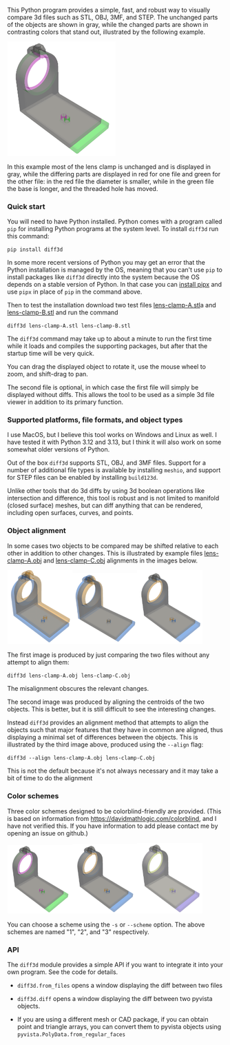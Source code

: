 This Python program provides a simple, fast, and robust way to visually
compare 3d files such as STL, OBJ, 3MF, and STEP. The unchanged parts
of the objects are shown in gray, while the changed parts are shown in
contrasting colors that stand out, illustrated by the following
example.

<img src="https://raw.githubusercontent.com/bdlucas1/diff3d/refs/heads/master/examples/scheme1.png" width="50%">

In this example most of the lens clamp is unchanged and is displayed
in gray, while the differing parts are displayed in red for one file
and green for the other file: in the red file the diameter is smaller,
while in the green file the base is longer, and the threaded hole has
moved.


### Quick start

You will need to have Python installed. Python comes with a program
called `pip` for installing Python programs at the system level. To
install `diff3d` run this command:

    pip install diff3d

In some more recent versions of Python you may get an error that the
Python installation is managed by the OS, meaning that you can't use
`pip` to install packages like `diff3d` directly into the system
because the OS depends on a stable version of Python. In that case you
can [install pipx](https://pipx.pypa.io/stable/installation/) and use
`pipx` in place of `pip` in the command above.

Then to test the installation download two test files
[lens-clamp-A.stl](https://raw.githubusercontent.com/bdlucas1/diff3d/refs/heads/master/examples/lens-clamp-A.stl)a
and
[lens-clamp-B.stl](https://raw.githubusercontent.com/bdlucas1/diff3d/refs/heads/master/examples/lens-clamp-B.stl)
and run the command

    diff3d lens-clamp-A.stl lens-clamp-B.stl

The `diff3d` command may take up to about a minute to run the first
time while it loads and compiles the supporting packages, but after
that the startup time will be very quick.

You can drag the displayed object to rotate it, use the mouse wheel to
zoom, and shift-drag to pan.

The second file is optional, in which case the first file will simply
be displayed without diffs. This allows the tool to be used as a
simple 3d file viewer in addition to its primary function.


### Supported platforms, file formats, and object types

I use MacOS, but I believe this tool works on Windows and Linux
as well. I have tested it with Python 3.12 and 3.13, but I think
it will also work on some somewhat older versions of Python.

Out of the box `diff3d` supports STL, OBJ, and 3MF files. Support for a
number of additional file types is available by installing `meshio`,
and support for STEP files can be enabled by installing `build123d`.

Unlike other tools that do 3d diffs by using 3d boolean operations
like intersection and difference, this tool is robust and is not
limited to manifold (closed surface) meshes, but can diff anything that
can be rendered, including open surfaces, curves, and points.


### Object alignment

In some cases two objects to be compared may be shifted relative to
each other in addition to other changes. This is illustrated by
example files
[lens-clamp-A.obj](https://raw.githubusercontent.com/bdlucas1/diff3d/refs/heads/master/examples/lens-clamp-A.obj)
and
[lens-clamp-C.obj](https://raw.githubusercontent.com/bdlucas1/diff3d/refs/heads/master/examples/lens-clamp-C.obj)
alignments in the images below.

<img src="examples/alignment1.png" width="30%"><img src="examples/alignment2.png" width="30%"><img src="examples/alignment3.png" width="30%">

The first image is produced by just comparing the two files without
any attempt to align them:

    diff3d lens-clamp-A.obj lens-clamp-C.obj

The misalignment obscures the relevant changes.

The second image was produced by aligning the centroids of the two
objects. This is better, but it is still difficult to see the
interesting changes.

Instead `diff3d` provides an alignment method that attempts to align
the objects such that major features that they have in common are
aligned, thus displaying a minimal set of differences between the
objects. This is illustrated by the third image above, produced using
the `--align` flag:

    diff3d --align lens-clamp-A.obj lens-clamp-C.obj

This is not the default because it's not always necessary and it may
take a bit of time to do the alignment


### Color schemes

Three color schemes designed to be colorblind-friendly are
provided. (This is based on information from
https://davidmathlogic.com/colorblind, and I have not verified
this. If you have information to add please contact me by opening an
issue on github.)

<img src="https://raw.githubusercontent.com/bdlucas1/diff3d/refs/heads/master/examples/scheme1.png" width="30%"><img src="https://raw.githubusercontent.com/bdlucas1/diff3d/refs/heads/master/examples/scheme2.png" width="30%"><img src="https://raw.githubusercontent.com/bdlucas1/diff3d/refs/heads/master/examples/scheme3.png" width="30%">

You can choose a scheme using the `-s` or `--scheme` option.  The
above schemes are named "1", "2", and "3" respectively.


### API

The `diff3d` module provides a simple API if you want to integrate it
into your own program. See the code for details.

* `diff3d.from_files` opens a window displaying the diff between two files

* `diff3d.diff` opens a window displaying the diff between two pyvista objects.

* If you are using a different mesh or CAD package, if you can obtain
  point and triangle arrays, you can convert them to pyvista objects
  using `pyvista.PolyData.from_regular_faces`
